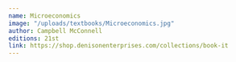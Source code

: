 ```yaml
---
name: Microeconomics
image: "/uploads/textbooks/Microeconomics.jpg"
author: Campbell McConnell
editions: 21st
link: https://shop.denisonenterprises.com/collections/book-it
---
```

